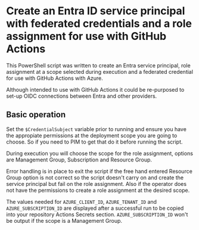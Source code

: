 # Create an Entra ID service principal with federated credentials and a role assignment for use with GitHub Actions

This PowerShell script was written to create an Entra service principal, role assignment at a scope selected during execution and a federated credential for use with GitHub Actions with Azure.

Although intended to use with GitHub Actions it could be re-purposed to set-up OIDC connections between Entra and other providers.

## Basic operation

Set the ```$CredentialSubject``` variable prior to running and ensure you have the appropiate permissions at the deployment scope you are going to choose.  So if you need to PIM to get that do it before running the script.

During execution you will choose the scope for the role assignment, options are Management Group, Subscription and Resource Group.

Error handling is in place to exit the script if the free hand entered Resource Group option is not correct so the script doesn't carry on and create the service principal but fail on the role assignment.  Also if the operator does not have the permissions to create a role assignment at the desired scope.

The values needed for ```AZURE_CLIENT_ID```, ```AZURE_TENANT_ID``` and ```AZURE_SUBSCRIPTION_ID``` are displayed after a successful run to be copied into your repository Actions Secrets section.  ```AZURE_SUBSCRIPTION_ID``` won't be output if the scope is a Management Group.
